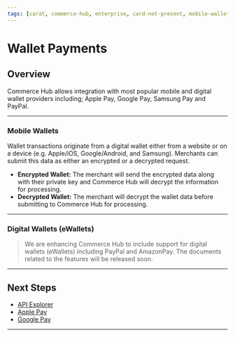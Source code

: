 ```yaml
---
tags: [carat, commerce-hub, enterprise, card-not-present, mobile-wallets, encrypted-wallet, decrypted-wallet, e-wallets, amazon-pay, apple-pay, google-pay, paypal, samsung-pay]
---
```


# Wallet Payments

## Overview

Commerce Hub allows integration with most popular mobile and digital wallet providers including; Apple Pay, Google Pay, Samsung Pay and PayPal.

---

### Mobile Wallets

Wallet transactions originate from a digital wallet either from a website or on a device (e.g. Apple/iOS, Google/Android, and Samsung). Merchants can submit this data as either an encrypted or a decrypted request. 

- **Encrypted Wallet:** The merchant will send the encrypted data along with their private key and Commerce Hub will decrypt the information for processing.
- **Decrypted Wallet:** The merchant will decrypt the wallet data before submitting to Commerce Hub for processing.


<!--
CyberSource offers merchants two options for processing Apple Pay transactions:
Merchant decryption
CyberSource decryption
Both options are available for mobile transactions and Web transactions.
The merchant decryption option enables you to decrypt the encrypted payment data from Apple to retrieve the payment network token, the expiry date, the cryptogram, and other payment data associated with the transaction. To use this option, first obtain a Certificate Signing Request (CSR) directly from Apple. You then submit the authorization request with the payment network tokenization data as in "Payment Network Tokenization."
The CyberSource decryption option enables you to simplify your payment processing by allowing CyberSource to decrypt the payment data for you during processing. To use this option:
-->

---

### Digital Wallets (eWallets)

<!-- theme: danger -->
> We are enhancing Commerce Hub to include support for digital wallets (eWallets) including PayPal and AmazonPay. The documents related to the features will be released soon. 

---

## Next Steps
- [API Explorer](./api/?type=post&path=/payments/v1/charges)
- [Apple Pay](?path=docs/Online-Mobile-Digital/Wallets-AltPayments/Apple-Pay/Apple-Pay.md)
- [Google Pay](?path=docs/Online-Mobile-Digital/Wallets-AltPayments/Google-Pay/Google-Pay.md)

---

